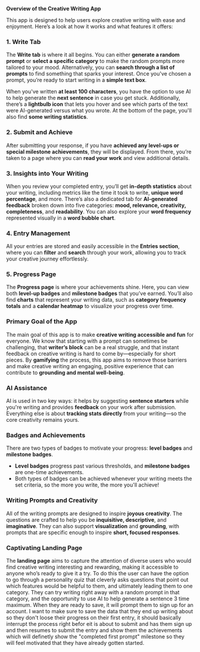 **Overview of the Creative Writing App**

This app is designed to help users explore creative writing with ease and enjoyment. Here’s a look at how it works and what features it offers:

### 1. Write Tab

The **Write tab** is where it all begins. You can either **generate a random prompt** or **select a specific category** to make the random prompts more tailored to your mood. Alternatively, you can **search through a list of prompts** to find something that sparks your interest. Once you've chosen a prompt, you’re ready to start writing in a **simple text box**.

When you've written **at least 100 characters**, you have the option to use AI to help generate the **next sentence** in case you get stuck. Additionally, there’s a **lightbulb icon** that lets you hover and see which parts of the text were AI-generated versus what you wrote. At the bottom of the page, you'll also find **some writing statistics**.

### 2. Submit and Achieve

After submitting your response, if you have **achieved any level-ups or special milestone achievements**, they will be displayed. From there, you’re taken to a page where you can **read your work** and view additional details.

### 3. Insights into Your Writing

When you review your completed entry, you’ll get **in-depth statistics** about your writing, including metrics like the time it took to write, **unique word percentage**, and more. There’s also a dedicated tab for **AI-generated feedback** broken down into five categories: **mood, relevance, creativity, completeness**, and **readability**. You can also explore your **word frequency** represented visually in a **word bubble chart**.

### 4. Entry Management

All your entries are stored and easily accessible in the **Entries section**, where you can **filter** and **search** through your work, allowing you to track your creative journey effortlessly.

### 5. Progress Page

The **Progress page** is where your achievements shine. Here, you can view both **level-up badges** and **milestone badges** that you’ve earned. You’ll also find **charts** that represent your writing data, such as **category frequency totals** and a **calendar heatmap** to visualize your progress over time.

### Primary Goal of the App

The main goal of this app is to make **creative writing accessible and fun** for everyone. We know that starting with a prompt can sometimes be challenging, that **writer’s block** can be a real struggle, and that instant feedback on creative writing is hard to come by—especially for short pieces. By **gamifying** the process, this app aims to remove those barriers and make creative writing an engaging, positive experience that can contribute to **grounding and mental well-being**.

### AI Assistance

AI is used in two key ways: it helps by suggesting **sentence starters** while you're writing and provides **feedback** on your work after submission. Everything else is about **tracking stats directly** from your writing—so the core creativity remains yours.

### Badges and Achievements

There are two types of badges to motivate your progress: **level badges** and **milestone badges**.

- **Level badges** progress past various thresholds, and **milestone badges** are one-time achievements.
- Both types of badges can be achieved whenever your writing meets the set criteria, so the more you write, the more you'll achieve!

### Writing Prompts and Creativity

All of the writing prompts are designed to inspire **joyous creativity**. The questions are crafted to help you be **inquisitive, descriptive**, and **imaginative**. They can also support **visualization** and **grounding**, with prompts that are specific enough to inspire **short, focused responses**.

### Captivating Landing Page

The **landing page** aims to capture the attention of diverse users who would find creative writing interesting and rewarding, making it accessible to anyone who’s ready to give it a try. To do this the user can have the option to go through a personality quiz that cleverly asks questions that point out which features would be helpful to them, and ultimately leading them to one category. They can try writing right away with a random prompt in that category, and the opportunity to use AI to help generate a sentence 3 time maximum. When they are ready to save, it will prompt them to sign up for an account. I want to make sure to save the data that they end up writing about so they don't loose their progress on their first entry, it should basically interrupt the process right befor eit is about to submit and has them sign up and then resumes to submit the entry and show them the achievements which will definetly show the "completed first prompt" milestone so they will feel motivated that they have already gotten started. 
